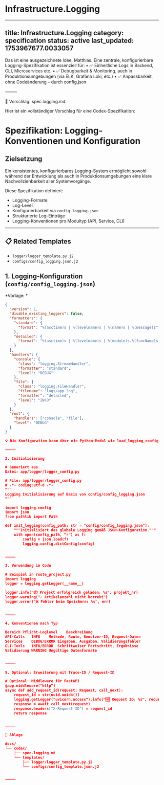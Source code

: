 # Infrastructure.Logging

---
title: Infrastructure.Logging
category: specification
status: active
last_updated: 1753967677.0033057
---

Das ist eine ausgezeichnete Idee, Matthias. Eine zentrale, konfigurierbare Logging-Spezifikation ist essenziell für:
	•	✅ Einheitliche Logs in Backend, CLI, Microservices etc.
	•	✅ Debugbarkeit & Monitoring, auch in Produktionsumgebungen (via ELK, Grafana Loki, etc.)
	•	✅ Anpassbarkeit, ohne Codeänderung – durch config.json

⸻

🔧 Vorschlag: spec.logging.md

Hier ist ein vollständiger Vorschlag für eine Codex-Spezifikation:

# Spezifikation: Logging-Konventionen und Konfiguration

## Zielsetzung

Ein konsistentes, konfigurierbares Logging-System ermöglicht sowohl während der Entwicklung als auch in Produktionsumgebungen eine klare Nachvollziehbarkeit aller Systemvorgänge.

Diese Spezifikation definiert:

- Logging-Formate
- Log-Level
- Konfigurierbarkeit via `config.logging.json`
- Strukturierte Log-Einträge
- Logging-Konventionen pro Modultyp (API, Service, CLI)

---

## 
## 📋 Related Templates

- `logger/logger_template.py.j2`
- `configs/config_logging.json.j2`


## 1. Logging-Konfiguration (`config/config_logging.json`)
*Vorlage: *

```json
{
  "version": 1,
  "disable_existing_loggers": false,
  "formatters": {
    "standard": {
      "format": "%(asctime)s | %(levelname)s | %(name)s | %(message)s"
    },
    "detailed": {
      "format": "%(asctime)s | %(levelname)s | %(module)s.%(funcName)s:%(lineno)d | %(message)s"
    }
  },
  "handlers": {
    "console": {
      "class": "logging.StreamHandler",
      "formatter": "standard",
      "level": "DEBUG"
    },
    "file": {
      "class": "logging.FileHandler",
      "filename": "logs/app.log",
      "formatter": "detailed",
      "level": "INFO"
    }
  },
  "root": {
    "handlers": ["console", "file"],
    "level": "DEBUG"
  }
}

💡 Die Konfiguration kann über ein Python-Modul wie load_logging_config() geladen werden.

⸻

2. Initialisierung

# Generiert aus 
Datei: app/logger/logger_config.py

# File: app/logger/logger_config.py
# -*- coding:utf-8 -*-
"""
Logging Initialisierung auf Basis von config/config_logging.json
"""

import logging.config
import json
from pathlib import Path

def init_logging(config_path: str = "config/config_logging.json"):
    """Initialisiert das globale Logging gemäß JSON-Konfiguration."""
    with open(config_path, "r") as f:
        config = json.load(f)
        logging.config.dictConfig(config)


⸻

3. Verwendung im Code

# Beispiel in route_project.py
import logging
logger = logging.getLogger(__name__)

logger.info("📦 Projekt erfolgreich geladen: %s", projekt_nr)
logger.warning("⚠️ Artikelanzahl nicht korrekt")
logger.error("❌ Fehler beim Speichern: %s", err)


⸻

4. Konventionen nach Typ

Bereich	Pflicht-Loglevel	Beschreibung
API-Calls	INFO	Methode, Route, Benutzer-ID, Request-Daten
Services	DEBUG/ERROR	Eingaben, Ausgaben, Validierungsfehler
CLI-Tools	INFO/ERROR	Schrittweiser Fortschritt, Ergebnisse
Validierung	WARNING	Ungültige Datenformate


⸻

5. Optional: Erweiterung mit Trace-ID / Request-ID

# Optional: Middleware für FastAPI
@app.middleware("http")
async def add_request_id(request: Request, call_next):
    request_id = str(uuid.uuid4())
    logging.getLogger("uvicorn.access").info("🆔 Request ID: %s", request_id)
    response = await call_next(request)
    response.headers["X-Request-ID"] = request_id
    return response


⸻

📁 Ablage

docs/
└── codex/
    ├── spec.logging.md
    └── templates/
        ├── logger/logger_template.py.j2
        └── configs/config_template.json.j2


⸻